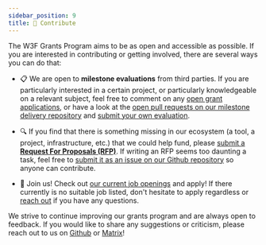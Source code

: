 ```yaml
---
sidebar_position: 9
title: 🫶 Contribute
---
```


The W3F Grants Program aims to be as open and accessible as possible. If you are interested in contributing or getting involved, there are several ways you can do that:

- 📋 We are open to **milestone evaluations** from third parties. If you are particularly interested in a certain project, or particularly knowledgeable on a relevant subject, feel free to comment on any [open grant applications](https://github.com/w3f/Grants-Program/issues?q=is%3Aopen+label%3A%22ready+for+review%22+sort%3Aupdated-desc), or have a look at the [open pull requests on our milestone delivery repository](https://github.com/w3f/Grant-Milestone-Delivery/pulls) and [submit your own evaluation](https://github.com/w3f/Grant-Milestone-Delivery#ballot_box_with_check-external-evaluations).

- 🔍 If you find that there is something missing in our ecosystem (a tool, a project, infrastructure, etc.) that we could help fund, please [submit a **Request For Proposals (RFP)**](https://github.com/w3f/Grants-Program/blob/master/README.md#mailbox_with_mail-suggest-a-project). If writing an RFP seems too daunting a task, feel free to [submit it as an issue on our Github repository](https://github.com/w3f/Grants-Program/issues) so anyone can contribute.

- 🤝 Join us! Check out [our current job openings](https://web3.bamboohr.com/jobs/) and apply! If there currently is no suitable job listed, don't hesitate to apply regardless or [reach out](./help.md) if you have any questions. 

We strive to continue improving our grants program and are always open to feedback. If you would like to share any suggestions or criticism, please reach out to us on [Github](https://github.com/w3f/Grants-Program) or [Matrix](https://matrix.to/#/!XpynPDLusWUWfDpaqr:matrix.org?via=web3.foundation&via=matrix.org)!
